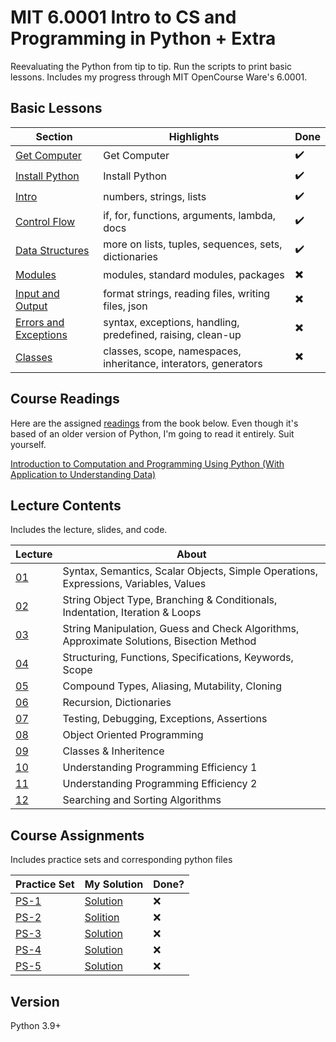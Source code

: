 # MIT 6.0001 Intro to CS and Programming in Python + Extra

Reevaluating the Python from tip to tip. Run the scripts to print basic lessons. Includes my progress through MIT OpenCourse Ware's 6.0001.

## Basic Lessons

| Section | Highlights | Done |
| ------- | ----- | ---- |
| [Get Computer](/bs/01.txt) | Get Computer | :heavy_check_mark: |
| [Install Python](bs/02.txt) | Install Python | :heavy_check_mark: |
| [Intro](/bs/03) | numbers, strings, lists | :heavy_check_mark: |
| [Control Flow](/bs/04) | if, for, functions, arguments, lambda, docs | :heavy_check_mark: |
| [Data Structures](/bs/05) | more on lists, tuples, sequences, sets, dictionaries| :heavy_check_mark: |
| [Modules](/06) | modules, standard modules, packages | :heavy_multiplication_x: |
| [Input and Output](/bs/07) | format strings, reading files, writing files, json | :heavy_multiplication_x: |
| [Errors and Exceptions](/bs/08) | syntax, exceptions, handling, predefined, raising, clean-up | :heavy_multiplication_x: |
| [Classes](/bs/09) | classes, scope, namespaces, inheritance, interators, generators | :heavy_multiplication_x: |

## Course Readings

Here are the assigned [readings](/mit/readings.PNG) from the book below. Even though it's based of an older version of Python, I'm going to read it entirely. Suit yourself.

[Introduction to Computation and Programming Using Python (With Application to Understanding Data)](https://www.amazon.com/Introduction-Computation-Programming-Using-Python/dp/0262529629/ref=sr_1_3?dchild=1&keywords=introduction+to+computer+science+and+programming+using+python&qid=1622683060&sr=8-3)

## Lecture Contents

Includes the lecture, slides, and code.

| Lecture | About |
| ------- | ----- |
| [01](/mit/lsc/lec1) | Syntax, Semantics, Scalar Objects, Simple Operations, Expressions, Variables, Values |
| [02](mit/lsc/lec2) | String Object Type, Branching & Conditionals, Indentation, Iteration & Loops |
| [03](/mit/lsc/lec3) | String Manipulation, Guess and Check Algorithms, Approximate Solutions, Bisection Method | 
| [04](/mit/lsc/lec4) | Structuring, Functions, Specifications, Keywords, Scope |
| [05](/mit/lsc/lec5) | Compound Types, Aliasing, Mutability, Cloning |
| [06](/mit/lsc/lec6) | Recursion, Dictionaries |
| [07](/mit/lsc/lec7) | Testing, Debugging, Exceptions, Assertions |
| [08](/mit/lsc/lec8) | Object Oriented Programming |
| [09](/mit/lsc/lec9) | Classes & Inheritence |
| [10](/mit/lsc/lec10) | Understanding Programming Efficiency 1 |
| [11](/mit/lsc/lec11) | Understanding Programming Efficiency 2 |
| [12](/mit/lsc/lec12) | Searching and Sorting Algorithms |

## Course Assignments 

Includes practice sets and corresponding python files

| Practice Set | My Solution | Done? |
| ------------ | ----------- | ----- |
| [PS-1](/mit/ass/ps1) | [Solution](/mit/ass/ps1s) | :x: |
| [PS-2](/mit/ass/ps2) | [Solition](/mit/ass/ps2s) | :x: |
| [PS-3](/mit/ass/ps3) | [Solution](/mit/ass/ps3s) | :x: |
| [PS-4](/mit/ass/ps4) | [Solution](/mit/ass/ps4s) | :x: |
| [PS-5](/mit/ass/ps5) | [Solution](/mit/ass/ps5s) | :x: |


## Version

Python 3.9+

